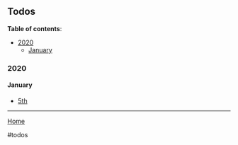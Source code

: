 ## Todos

**Table of contents**:

- [2020](#2020)
  - [January](#january)

### 2020

#### January

- [5th](todos-2020-01-05.md)

---

[Home](/wiki)

#todos

